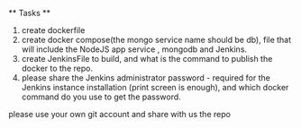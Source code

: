 ** Tasks **

1. create dockerfile 
2. create docker compose(the mongo service name should be db), file that will include the NodeJS app service , mongodb and Jenkins.
3. create JenkinsFile to build, and what is the command to publish the docker to the repo.
4. please share the Jenkins administrator password - required for the Jenkins instance installation (print screen is enough), and which docker command do you use to get the password.


please use your own git account and share with us the repo 